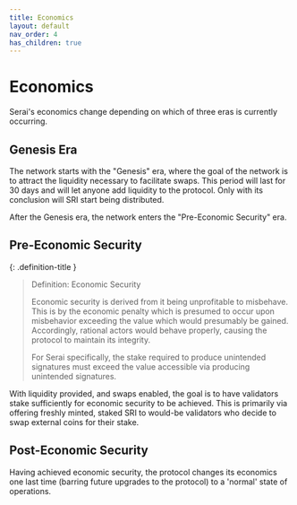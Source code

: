 ```yaml
---
title: Economics
layout: default
nav_order: 4
has_children: true
---
```


# Economics

Serai's economics change depending on which of three eras is currently
occurring.

## Genesis Era

The network starts with the "Genesis" era, where the goal of the network is to
attract the liquidity necessary to facilitate swaps. This period will last for
30 days and will let anyone add liquidity to the protocol. Only with its
conclusion will SRI start being distributed.

After the Genesis era, the network enters the "Pre-Economic Security" era.

## Pre-Economic Security

{: .definition-title }
> Definition: Economic Security
>
> Economic security is derived from it being unprofitable to misbehave.
> This is by the economic penalty which is presumed to occur upon misbehavior
> exceeding the value which would presumably be gained.
> Accordingly, rational actors would behave properly, causing the protocol to
> maintain its integrity.
>
> For Serai specifically, the stake required to produce unintended signatures
> must exceed the value accessible via producing unintended signatures.

With liquidity provided, and swaps enabled, the goal is to have validators stake
sufficiently for economic security to be achieved. This is primarily via
offering freshly minted, staked SRI to would-be validators who decide to swap
external coins for their stake.

## Post-Economic Security

Having achieved economic security, the protocol changes its economics one last
time (barring future upgrades to the protocol) to a 'normal' state of
operations.
